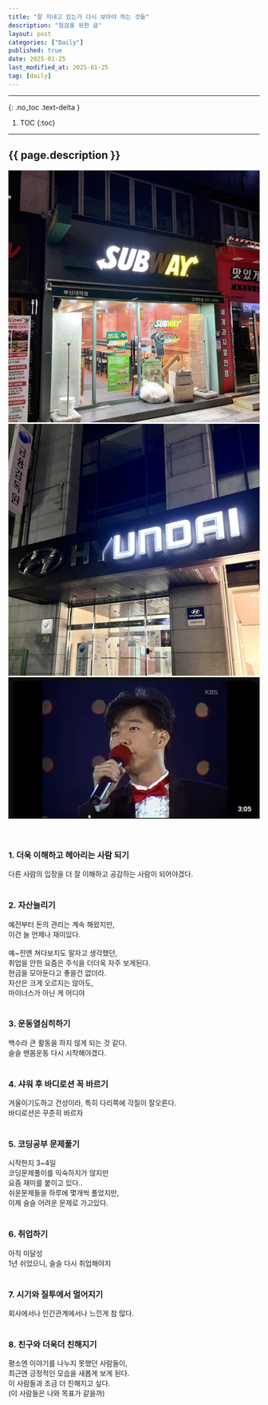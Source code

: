 ```yaml
---
title: "잘 지내고 있는가 다시 보아야 하는 것들"
description: "점검을 위한 글"
layout: post
categories: ["Daily"]
published: true
date: 2025-01-25
last_modified_at: 2025-01-25
tag: [daily]
---
```

---
{: .no_toc .text-delta }

1. TOC
{:toc}
---

<!-- 글의 제목은 ##
    나머지 큰 제목은 ###
    이후 나머지는 3개이상 -->

## {{ page.description }}

<div class="image-gallery cols-2">
    <img src ='/assets/img/2025-01-25-daily-life-check-1.webp' alt='2025-01-25-daily-life-check-1'>
    <img src ='/assets/img/2025-01-25-daily-life-check-2.webp' alt='2025-01-25-daily-life-check-2'>
    <img src ='/assets/img/2025-01-25-daily-life-check-3.webp' alt='2025-01-25-daily-life-check-3'>
</div><br>
​<br>

### 1. 더욱 이해하고 헤아리는 사람 되기
다른 사람의 입장을 더 잘 이해하고 공감하는 사람이 되어야겠다.<br>
​<br>

### 2. 자산늘리기
예전부터 돈의 관리는 계속 해왔지만,<br>
이건 늘 언제나 재미있다.<br>
​<br>
예~전엔 쳐다보지도 말자고 생각했던,<br>
취업을 안한 요즘은 주식을 더더욱 자주 보게된다.<br>
현금을 모아둔다고 좋을건 없더라.<br>
자산은 크게 오르지는 않아도,<br>
마이너스가 아닌 게 어디야<br>
​<br>

### 3. 운동열심히하기
백수라 큰 활동을 하지 않게 되는 것 같다.<br>
슬슬 맨몸운동 다시 시작해야겠다.<br>
​<br>

### 4. 샤워 후 바디로션 꼭 바르기
겨울이기도하고 건성이라, 특히 다리쪽에 각질이 잘오른다.<br>
바디로션은 꾸준히 바르자<br>
​<br>

### 5. 코딩공부 문제풀기
시작한지 3~4일<br>
코딩문제풀이를 익숙하지가 않지만<br>
요즘 재미를 붙이고 있다..<br>
쉬운문제들을 하루에 몇개씩 풀었지만,<br>
이제 슬슬 어려운 문제로 가고있다.<br>
​<br>

### 6. 취업하기
아직 미달성<br>
1년 쉬었으니, 슬슬 다시 취업해야지<br>
​<br>

### 7. 시기와 질투에서 멀어지기
회사에서나 인간관계에서나 느낀게 참 많다.<br>
​<br>

### 8. 친구와 더욱더 친해지기
평소엔 이야기를 나누지 못했던 사람들이,<br>
최근엔 긍정적인 모습을 새롭게 보게 된다.<br>
이 사람들과 조금 더 친해지고 싶다.<br>
(이 사람들은 나와 목표가 같을까)<br>
​<br>